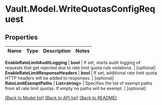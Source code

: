 # Vault.Model.WriteQuotasConfigRequest

## Properties

Name | Type | Description | Notes
------------ | ------------- | ------------- | -------------

**EnableRateLimitAuditLogging** | **bool** | If set, starts audit logging of requests that get rejected due to rate limit quota rule violations. | [optional] **EnableRateLimitResponseHeaders** | **bool** | If set, additional rate limit quota HTTP headers will be added to responses. | [optional] **RateLimitExemptPaths** | **List&lt;string&gt;** | Specifies the list of exempt paths from all rate limit quotas. If empty no paths will be exempt. | [optional] 

[[Back to Model list]](../README.md#documentation-for-models) [[Back to API list]](../README.md#documentation-for-api-endpoints) [[Back to README]](../README.md)


